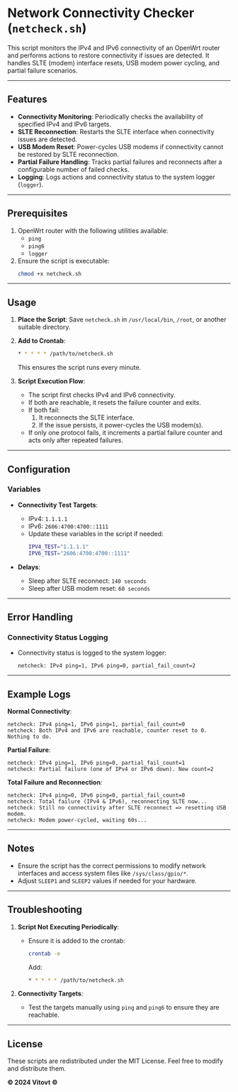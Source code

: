 # Network Connectivity Checker (`netcheck.sh`)

This script monitors the IPv4 and IPv6 connectivity of an OpenWrt router and performs actions to restore connectivity if issues are detected. It handles SLTE (modem) interface resets, USB modem power cycling, and partial failure scenarios.

---

## Features

- **Connectivity Monitoring**: Periodically checks the availability of specified IPv4 and IPv6 targets.
- **SLTE Reconnection**: Restarts the SLTE interface when connectivity issues are detected.
- **USB Modem Reset**: Power-cycles USB modems if connectivity cannot be restored by SLTE reconnection.
- **Partial Failure Handling**: Tracks partial failures and reconnects after a configurable number of failed checks.
- **Logging**: Logs actions and connectivity status to the system logger (`logger`).

---

## Prerequisites

1. OpenWrt router with the following utilities available:
   - `ping`
   - `ping6`
   - `logger`
2. Ensure the script is executable:
   ```bash
   chmod +x netcheck.sh
   ```

---

## Usage

1. **Place the Script**: Save `netcheck.sh` in `/usr/local/bin`, `/root`, or another suitable directory.
2. **Add to Crontab**:
   ```bash
   * * * * * /path/to/netcheck.sh
   ```
   This ensures the script runs every minute.

3. **Script Execution Flow**:
   - The script first checks IPv4 and IPv6 connectivity.
   - If both are reachable, it resets the failure counter and exits.
   - If both fail:
     1. It reconnects the SLTE interface.
     2. If the issue persists, it power-cycles the USB modem(s).
   - If only one protocol fails, it increments a partial failure counter and acts only after repeated failures.

---

## Configuration

### Variables

- **Connectivity Test Targets**:
  - IPv4: `1.1.1.1`
  - IPv6: `2606:4700:4700::1111`
  - Update these variables in the script if needed:
    ```bash
    IPV4_TEST="1.1.1.1"
    IPV6_TEST="2606:4700:4700::1111"
    ```

- **Delays**:
  - Sleep after SLTE reconnect: `140 seconds`
  - Sleep after USB modem reset: `60 seconds`

---

## Error Handling

### Connectivity Status Logging

- Connectivity status is logged to the system logger:
  ```text
  netcheck: IPv4 ping=1, IPv6 ping=0, partial_fail_count=2
  ```

---

## Example Logs

**Normal Connectivity**:
```text
netcheck: IPv4 ping=1, IPv6 ping=1, partial_fail_count=0
netcheck: Both IPv4 and IPv6 are reachable, counter reset to 0. Nothing to do.
```

**Partial Failure**:
```text
netcheck: IPv4 ping=1, IPv6 ping=0, partial_fail_count=1
netcheck: Partial failure (one of IPv4 or IPv6 down). New count=2
```

**Total Failure and Reconnection**:
```text
netcheck: IPv4 ping=0, IPv6 ping=0, partial_fail_count=0
netcheck: Total failure (IPv4 & IPv6), reconnecting SLTE now...
netcheck: Still no connectivity after SLTE reconnect => resetting USB modem.
netcheck: Modem power-cycled, waiting 60s...
```

---

## Notes

- Ensure the script has the correct permissions to modify network interfaces and access system files like `/sys/class/gpio/*`.
- Adjust `SLEEP1` and `SLEEP2` values if needed for your hardware.

---

## Troubleshooting

1. **Script Not Executing Periodically**:
   - Ensure it is added to the crontab:
     ```bash
     crontab -e
     ```
     Add:
     ```bash
     * * * * * /path/to/netcheck.sh
     ```

2. **Connectivity Targets**:
   - Test the targets manually using `ping` and `ping6` to ensure they are reachable.

---

## License

These scripts are redistributed under the MIT License. Feel free to modify and distribute them.

**© 2024 Vitovt ©**
